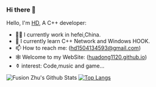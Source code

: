 ### Hi there 👋

Hello, I'm [HD](https://huadong1120.github.io/), A C++ developer:

- 👨‍💼 I currently work in hefei,China.
- 🏴󠁧󠁢󠁥 I currently learn C++ Network and Windows HOOK. 
- 📫 How to reach me: (hd1504134593@gmail.com)
- 🕸️ Welcome to my WebSite: ([huadong1120.github.io](https://huadong1120.github.io/))
- ⚱️ interest: Code,music and game...
<!--
- 👯 I’m looking to collaborate on ...
- 🤔 I’m looking for help with ...
-  Ask me about ...

- 😄 Pronouns: ...
- ⚡ Fun fact: ...
-->
![Fusion Zhu's Github Stats](https://github-readme-stats.vercel.app/api?username=HuaDong1120&show_icons=true&title_color=70a5fd&icon_color=bf91f3&text_color=38bdae&bg_color=1a1b27)   [![Top Langs](https://github-readme-stats.vercel.app/api/top-langs/?username=anuraghazra&layout=donut)](https://github.com/anuraghazra/github-readme-stats)


